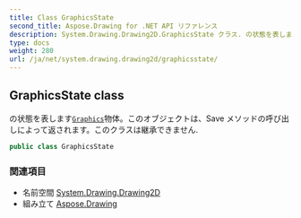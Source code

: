 ```yaml
---
title: Class GraphicsState
second_title: Aspose.Drawing for .NET API リファレンス
description: System.Drawing.Drawing2D.GraphicsState クラス. の状態を表しますGraphics物体このオブジェクトはSave メソッドの呼び出しによって返されますこのクラスは継承できません.
type: docs
weight: 280
url: /ja/net/system.drawing.drawing2d/graphicsstate/
---
```

## GraphicsState class

の状態を表します[`Graphics`](../../system.drawing/graphics/)物体。このオブジェクトは、Save メソッドの呼び出しによって返されます。このクラスは継承できません.

```csharp
public class GraphicsState
```

### 関連項目

* 名前空間 [System.Drawing.Drawing2D](../../system.drawing.drawing2d/)
* 組み立て [Aspose.Drawing](../../)


